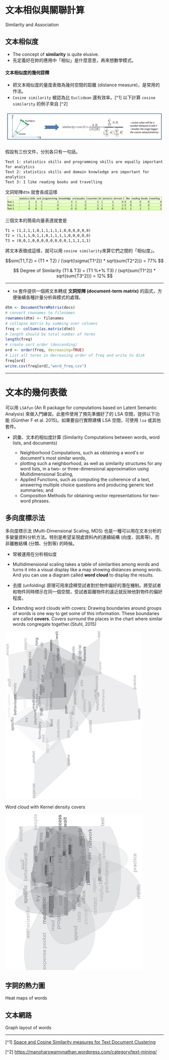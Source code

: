# 文本相似與關聯計算
Similarity and Association

## 文本相似度
- The concept of **similarity** is quite elusive.
- 先定義好在妳的應用中「相似」是什麼意思，再來想數學模式。

#### 文本相似度的幾何詮釋
- 把文本相似度的量度表徵為幾何空間的距離 (distance measure)，是常用的作法。
- `Cosine similarity` 被認為比 `Euclidean` 還有效率。[^1] 
以下計算 `cosine similarity` 的例子來自 [^2]
    

![](cosine.jpg)

假設有三份文件，分別各只有一句話。

    Text 1: statistics skills and programming skills are equally important for analytics
    Text 2: statistics skills and domain knowledge are important for analytics
    Text 3: I like reading books and travelling

文詞矩陣`dtm` 就會長成這樣
![](dtm.jpg)

三個文本的簡易向量表達就會是 
    
    T1 = (1,2,1,1,0,1,1,1,1,1,0,0,0,0,0,0)
    T2 = (1,1,1,0,1,1,0,1,1,1,1,0,0,0,0,0)
    T3 = (0,0,1,0,0,0,0,0,0,0,0,1,1,1,1,1)

將文本表徵成這樣，就可以用 `cosine similarity`來算它們之間的「相似度」。

$$sim(T1,T2) = (T1 * T2) / (\sqrt(\sigma(T1^2)) * sqrt(sum(T2^2))) = 77%
$$


$$
Degree of Similarity (T1 & T3) = (T1 %*% T3) / (sqrt(sum(T1^2)) * sqrt(sum(T3^2))) = 12%
$$


---
- `tm` 套件提供一個將文本轉成 **文詞矩陣 (document-term matrix)** 的函式，方便後續各種計量分析與模式的處理。


```r
dtm <- DocumentTermMatrix(docs)
# convert rownames to filenames
rownames(dtm) <- filenames
# collapse matrix by summing over columns
freq <- colSums(as.matrix(dtm))
# length should be total number of terms
length(freq)
# create sort order (descending)
ord <- order(freq, decreasing=TRUE)
# List all terms in decreasing order of freq and write to disk
freq[ord]
write.csv(freq[ord],"word_freq.csv")
```



---
# 文本的幾何表徵



可以用 `LSAfun` (An R package for computations based on Latent Semantic Analysis) 來做入門練習。此套件使用了預先準備好了的 LSA 空間，提供以下功能 (Günther F et al. 2015)。如果要自行實際建構 LSA 空間，可使用 `lsa` 或其他套件。

- 詞彙、文本的相似度計算 (Similarity Computations between words, word lists, and documents)
 



    - Neighborhood Computations, such as obtaining a word's or document's most similar words, 
    - plotting such a neighborhood, as well as similarity structures for any word lists, in a two- or three-dimensional approximation using Multidimensional Scaling, 
    - Applied Functions, such as computing the coherence of a text, answering multiple choice questions and producing generic text summaries; and 
    - Composition Methods for obtaining vector representations for two-word phrases. 








## 多向度標示法 

多向度標示法 (Multi-Dimensional Scaling, MDS) 也是一種可以用在文本分析的多變量資料分析方法。特別是希望呈現處資料內的連續結構 (向度、因素等)，而非離散結構 (分類、分割等) 的時候。

- 常被運用在分析相似度
- Multidimensional scaling takes a table of similarities among words and turns it into a visual display like a map showing distances among words. And you can use a diagram called **word cloud** to display the results.

- 去摺 (unfolding) 原理可用來詮釋受試者對於物件偏好的潛在機制。將受試者和物件同時標示在同一個空間，受試者距離物件的遠近就反映他對物件的偏好程度。



- Extending word clouds with covers: 
Drawing boundaries around groups of words is one way to get some of this information. These boundaries are called **covers**. Covers surround the places in the chart where similar words congregate together.(Stuhl, 2015)

![Word cloud with convex hull covers](wordcloud.jpg) 



Word cloud with Kernel density covers

![Word cloud with Kernel density covers](wordcloud2.jpg)



## 字詞的熱力圖

Heat maps of words

## 文本網路

Graph layout of words

---
[^1] [Space and Cosine Similarity measures for Text Document Clustering](http://www.ijert.org/view-pdf/2373/space-and-cosine-similarity-measures-for-text-document-clustering)

[^2] https://manoharswamynathan.wordpress.com/category/text-mining/

